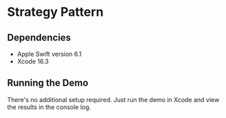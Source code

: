 # Strategy Pattern

## Dependencies

* Apple Swift version 6.1
* Xcode 16.3

## Running the Demo

There's no additional setup required. Just run the demo in Xcode and view the results in the console log.
